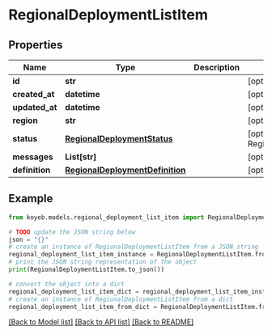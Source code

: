 # RegionalDeploymentListItem


## Properties

Name | Type | Description | Notes
------------ | ------------- | ------------- | -------------
**id** | **str** |  | [optional] 
**created_at** | **datetime** |  | [optional] 
**updated_at** | **datetime** |  | [optional] 
**region** | **str** |  | [optional] 
**status** | [**RegionalDeploymentStatus**](RegionalDeploymentStatus.md) |  | [optional] [default to RegionalDeploymentStatus.PENDING]
**messages** | **List[str]** |  | [optional] 
**definition** | [**RegionalDeploymentDefinition**](RegionalDeploymentDefinition.md) |  | [optional] 

## Example

```python
from koyeb.models.regional_deployment_list_item import RegionalDeploymentListItem

# TODO update the JSON string below
json = "{}"
# create an instance of RegionalDeploymentListItem from a JSON string
regional_deployment_list_item_instance = RegionalDeploymentListItem.from_json(json)
# print the JSON string representation of the object
print(RegionalDeploymentListItem.to_json())

# convert the object into a dict
regional_deployment_list_item_dict = regional_deployment_list_item_instance.to_dict()
# create an instance of RegionalDeploymentListItem from a dict
regional_deployment_list_item_from_dict = RegionalDeploymentListItem.from_dict(regional_deployment_list_item_dict)
```
[[Back to Model list]](../README.md#documentation-for-models) [[Back to API list]](../README.md#documentation-for-api-endpoints) [[Back to README]](../README.md)


